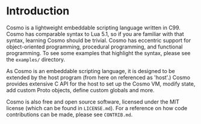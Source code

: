 # Introduction

Cosmo is a lightweight embeddable scripting language written in C99. Cosmo has comparable syntax to Lua 5.1, so if you are familiar with that syntax, learning Cosmo should be trivial. Cosmo has eccentric support for object-oriented programming, procedural programming, and functional programming. To see some examples that highlight the syntax, please see the `examples/` directory.

As Cosmo is an embeddable scripting language, it is designed to be extended by the host program (from here on referenced as 'host'.) Cosmo provides extensive C API for the host to set up the Cosmo VM, modify state, add custom Proto objects, define custom globals and more.

Cosmo is also free and open source software, licensed under the MIT license (which can be found in `LICENSE.md`). For a reference on how code contributions can be made, please see `CONTRIB.md`.